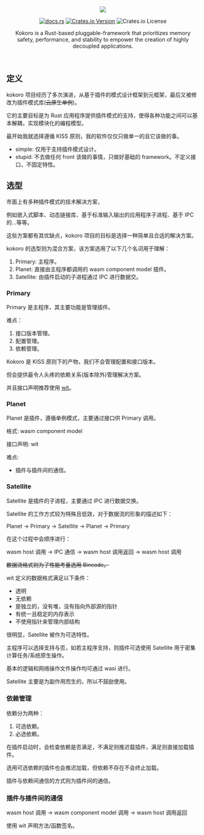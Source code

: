 <div align="center" alt="Kokoro">
  <a href="https://www.kokoro-rs.dev"><img src="https://github.com/BERADQ/kokoro-rs/assets/78293733/57a6178e-186f-4526-8ff9-52dd88712daa"></img></a>

  [![docs.rs](https://img.shields.io/docsrs/kokoro)](https://docs.rs/kokoro/latest/kokoro/)
  [![Crates.io Version](https://img.shields.io/crates/v/kokoro)](https://crates.io/crates/kokoro)
  ![Crates.io License](https://img.shields.io/crates/l/kokoro)

  <p>Kokoro is a Rust-based pluggable-framework that prioritizes memory safety, performance, and stability to empower the creation of highly decoupled applications.</p>

</div>

<br/>

## 定义

kokoro 项目经历了多次演进，从基于插件的模式设计框架到元框架，最后又被修改为插件模式库(~~云原生单例~~)。

它的主要目标是为 Rust 应用程序提供插件模式的支持，使得各种功能之间可以基本解耦，实现模块化的编程模型。

最开始我就选择遵循 KISS 原则，我的软件仅仅只做单一的且它该做的事。


- simple: 仅用于支持插件模式设计。
- stupid: 不去做任何 front 该做的事情，只做好基础的 framework。不定义接口，不固定特性。

## 选型

市面上有多种插件模式的技术解决方案，

例如嵌入式脚本、动态链接库、基于标准输入输出的应用程序子进程、基于 IPC 的…等等。

这些方案都有其优缺点，kokoro 项目的目标是选择一种简单且合适的解决方案。

kokoro 的选型则为混合方案，该方案选用了以下几个名词用于理解：

1. Primary: 主程序。
2. Planet: 直接由主程序都调用的 wasm component model 插件。
3. Satellite: 由插件启动的子进程通过 IPC 进行数据交。

### Primary

Primary 是主程序，其主要功能是管理插件。

难点：

1. 接口版本管理。
2. 配置管理。
3. 依赖管理。

Kokoro 是 KISS 原则下的产物，我们不会管理配置和接口版本。

但会提供最令人头疼的依赖关系(版本除外)管理解决方案。

并且接口声明推荐使用 [wit](https://github.com/WebAssembly/component-model/blob/main/design/mvp/WIT.md)。

### Planet

Planet 是插件，遵循单例模式，主要通过接口供 Primary 调用。

格式: wasm component model

接口声明: wit

难点:

- 插件与插件间的通信。

### Satellite

Satellite 是插件的子进程，主要通过 IPC 进行数据交换。

Satellite 的工作方式较为特殊且低效，对于数据流的形象的描述如下：

Planet -> Primary -> Satellite -> Planet -> Primary

在这个过程中会顺序进行：

wasm host 调用 -> IPC 通信 -> wasm host 调用返回 -> wasm host 调用

~~数据流格式则为了性能考量选用 Bincode。~~

wit 定义的数据格式满足以下条件：

- 透明
- 无依赖
- 是独立的，没有堆，没有指向外部源的指针
- 有统一且稳定的内存表示
- 不使用指针来管理内部结构

很明显，Satellite 被作为可选特性。

主程序可以选择支持与否，如若主程序支持，则插件可选使用 Satellite 用于密集计算任务/系统原生操作。

基本的逻辑和网络操作文件操作均可通过 wasi 进行。

Satellite 主要是为副作用而生的，所以不鼓励使用。

### 依赖管理

依赖分为两种：

1. 可选依赖。
2. 必选依赖。

在插件启动时，会检查依赖是否满足，不满足则推迟载插件，满足则直接加载插件。

选用可选依赖的插件也会推迟加载，但依赖不存在不会终止加载。

插件与依赖间通信的方式则为插件间的通信。

### 插件与插件间的通信

wasm host 调用 -> wasm component model 调用 -> wasm host 调用返回

使用 wit 声明方法/函数签名。
